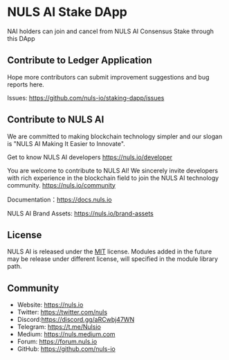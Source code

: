 # NULS AI Stake DApp

NAI holders can join and cancel from NULS AI Consensus Stake through this DApp


## Contribute to Ledger Application
Hope more contributors can submit improvement suggestions and bug reports here.

Issues: https://github.com/nuls-io/staking-dapp/issues


## Contribute to NULS AI
We are committed to making blockchain technology simpler and our slogan is "NULS AI Making It Easier to Innovate".

Get to know NULS AI developers
https://nuls.io/developer

You are welcome to contribute to NULS AI! We sincerely invite developers with rich experience in the blockchain field to join the NULS AI technology community.
https://nuls.io/community

Documentation：https://docs.nuls.io

NULS AI Brand Assets: https://nuls.io/brand-assets



## License

NULS AI is released under the [MIT](http://opensource.org/licenses/MIT) license.
Modules added in the future may be release under different license, will specified in the module library path.

## Community

- Website: https://nuls.io
- Twitter: https://twitter.com/nuls
- Discord:https://discord.gg/aRCwbj47WN
- Telegram: https://t.me/Nulsio
- Medium: https://nuls.medium.com
- Forum: https://forum.nuls.io
- GitHub: https://github.com/nuls-io

####  

